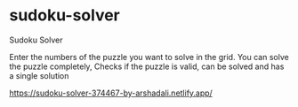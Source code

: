 # sudoku-solver
Sudoku Solver

Enter the numbers of the puzzle you want to solve in the grid. You can solve the puzzle completely, Checks if the puzzle is valid, can be solved and has a single solution

https://sudoku-solver-374467-by-arshadali.netlify.app/
